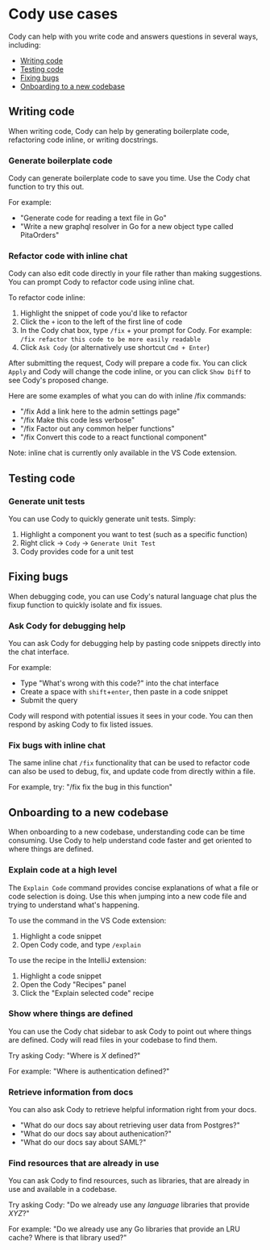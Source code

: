 # Cody use cases

Cody can help with you write code and answers questions in several ways, including:

- [Writing code](#writing-code)
- [Testing code](#testing-code)
- [Fixing bugs](#fixing-bugs)
- [Onboarding to a new codebase](#onboarding-to-a-new-codebase)

## Writing code

When writing code, Cody can help by generating boilerplate code, refactoring code inline, or writing docstrings.

### Generate boilerplate code

Cody can generate boilerplate code to save you time. Use the Cody chat function to try this out.

For example:

- "Generate code for reading a text file in Go"
- "Write a new graphql resolver in Go for a new object type called PitaOrders"

### Refactor code with inline chat

Cody can also edit code directly in your file rather than making suggestions. You can prompt Cody to refactor code using inline chat.

To refactor code inline:

1. Highlight the snippet of code you'd like to refactor
2. Click the `+` icon to the left of the first line of code
3. In the Cody chat box, type `/fix` + your prompt for Cody. For example: `/fix refactor this code to be more easily readable`
4. Click `Ask Cody` (or alternatively use shortcut `Cmd + Enter`)

After submitting the request, Cody will prepare a code fix. You can click `Apply` and Cody will change the code inline, or you can click `Show Diff` to see Cody's proposed change.

Here are some examples of what you can do with inline /fix commands:

- "/fix Add a link here to the admin settings page"
- "/fix Make this code less verbose"
- "/fix Factor out any common helper functions"
- "/fix Convert this code to a react functional component"

Note: inline chat is currently only available in the VS Code extension.

## Testing code

### Generate unit tests

You can use Cody to quickly generate unit tests. Simply:

1. Highlight a component you want to test (such as a specific function)
2. Right click -> `Cody` -> `Generate Unit Test`
3. Cody provides code for a unit test

## Fixing bugs

When debugging code, you can use Cody's natural language chat plus the fixup function to quickly isolate and fix issues.

### Ask Cody for debugging help

You can ask Cody for debugging help by pasting code snippets directly into the chat interface.

For example:

- Type "What's wrong with this code?" into the chat interface
- Create a space with `shift`+`enter`, then paste in a code snippet
- Submit the query

Cody will respond with potential issues it sees in your code. You can then respond by asking Cody to fix listed issues.

### Fix bugs with inline chat

The same inline chat `/fix` functionality that can be used to refactor code can also be used to debug, fix, and update code from directly within a file.

For example, try: "/fix fix the bug in this function"

## Onboarding to a new codebase

When onboarding to a new codebase, understanding code can be time consuming. Use Cody to help understand code faster and get oriented to where things are defined.

### Explain code at a high level

The `Explain Code` command provides concise explanations of what a file or code selection is doing. Use this when jumping into a new code file and trying to understand what's happening.

To use the command in the VS Code extension:

1. Highlight a code snippet
2. Open Cody code, and type `/explain`

To use the recipe in the IntelliJ extension:

1. Highlight a code snippet
2. Open the Cody "Recipes" panel
3. Click the "Explain selected code" recipe

### Show where things are defined

You can use the Cody chat sidebar to ask Cody to point out where things are defined. Cody will read files in your codebase to find them.

Try asking Cody: "Where is _X_ defined?"

For example: "Where is authentication defined?"

### Retrieve information from docs

You can also ask Cody to retrieve helpful information right from your docs.

- "What do our docs say about retrieving user data from Postgres?"
- "What do our docs say about authenication?"
- "What do our docs say about SAML?"

### Find resources that are already in use

You can ask Cody to find resources, such as libraries, that are already in use and available in a codebase.

Try asking Cody: "Do we already use any _language_ libraries that provide _XYZ_?"

For example: "Do we already use any Go libraries that provide an LRU cache? Where is that library used?"
